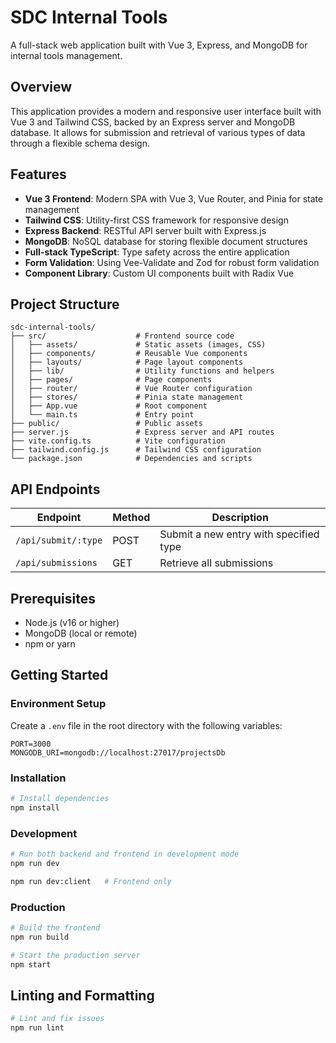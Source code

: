 # SDC Internal Tools

A full-stack web application built with Vue 3, Express, and MongoDB for internal tools management.

## Overview

This application provides a modern and responsive user interface built with Vue 3 and Tailwind CSS, backed by an Express server and MongoDB database. It allows for submission and retrieval of various types of data through a flexible schema design.

## Features

- **Vue 3 Frontend**: Modern SPA with Vue 3, Vue Router, and Pinia for state management
- **Tailwind CSS**: Utility-first CSS framework for responsive design
- **Express Backend**: RESTful API server built with Express.js
- **MongoDB**: NoSQL database for storing flexible document structures
- **Full-stack TypeScript**: Type safety across the entire application
- **Form Validation**: Using Vee-Validate and Zod for robust form validation
- **Component Library**: Custom UI components built with Radix Vue

## Project Structure

```
sdc-internal-tools/
├── src/                    # Frontend source code
│   ├── assets/             # Static assets (images, CSS)
│   ├── components/         # Reusable Vue components
│   ├── layouts/            # Page layout components
│   ├── lib/                # Utility functions and helpers
│   ├── pages/              # Page components
│   ├── router/             # Vue Router configuration
│   ├── stores/             # Pinia state management
│   ├── App.vue             # Root component
│   └── main.ts             # Entry point
├── public/                 # Public assets
├── server.js               # Express server and API routes
├── vite.config.ts          # Vite configuration
├── tailwind.config.js      # Tailwind CSS configuration
└── package.json            # Dependencies and scripts
```

## API Endpoints

| Endpoint            | Method | Description                            |
| ------------------- | ------ | -------------------------------------- |
| `/api/submit/:type` | POST   | Submit a new entry with specified type |
| `/api/submissions`  | GET    | Retrieve all submissions               |

## Prerequisites

- Node.js (v16 or higher)
- MongoDB (local or remote)
- npm or yarn

## Getting Started

### Environment Setup

Create a `.env` file in the root directory with the following variables:

```
PORT=3000
MONGODB_URI=mongodb://localhost:27017/projectsDb
```

### Installation

```sh
# Install dependencies
npm install
```

### Development

```sh
# Run both backend and frontend in development mode
npm run dev

npm run dev:client   # Frontend only
```

### Production

```sh
# Build the frontend
npm run build

# Start the production server
npm start
```

## Linting and Formatting

```sh
# Lint and fix issues
npm run lint

```